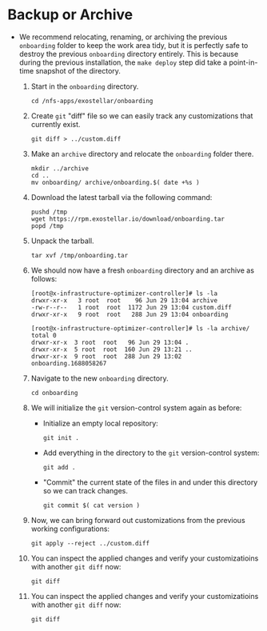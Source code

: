 # Backup or Archive

* We recommend relocating, renaming, or archiving the previous `onboarding` folder to keep the work area tidy, but it is perfectly safe to destroy the previous `onboarding` directory entirely. This is because during the previous installation, the `make deploy` step did take a point-in-time snapshot of the directory.
  1.  Start in the `onboarding` directory.

      ```
      cd /nfs-apps/exostellar/onboarding
      ```
  2.  Create `git` "diff" file so we can easily track any customizations that currently exist.

      ```
      git diff > ../custom.diff
      ```
  3.  Make an `archive` directory and relocate the `onboarding` folder there.

      ```
      mkdir ../archive
      cd ..
      mv onboarding/ archive/onboarding.$( date +%s )
      ```
  4.  Download the latest tarball via the following command:

      ```
      pushd /tmp
      wget https://rpm.exostellar.io/download/onboarding.tar
      popd /tmp
      ```
  5.  Unpack the tarball.

      ```
      tar xvf /tmp/onboarding.tar
      ```
  6.  We should now have a fresh `onboarding` directory and an archive as follows:

      ```
      [root@x-infrastructure-optimizer-controller]# ls -la
      drwxr-xr-x   3 root  root    96 Jun 29 13:04 archive
      -rw-r--r--   1 root  root  1172 Jun 29 13:04 custom.diff
      drwxr-xr-x   9 root  root   288 Jun 29 13:04 onboarding

      [root@x-infrastructure-optimizer-controller]# ls -la archive/
      total 0
      drwxr-xr-x  3 root  root   96 Jun 29 13:04 .
      drwxr-xr-x  5 root  root  160 Jun 29 13:21 ..
      drwxr-xr-x  9 root  root  288 Jun 29 13:02 onboarding.1688058267
      ```
  7.  Navigate to the new `onboarding` directory.

      ```
      cd onboarding
      ```
  8. We will initialize the `git` version-control system again as before:
     *   Initialize an empty local repository:

         ```
         git init .
         ```
     *   Add everything in the directory to the `git` version-control system:

         ```
         git add .
         ```
     *   "Commit" the current state of the files in and under this directory so we can track changes.

         ```
         git commit $( cat version )
         ```
  9.  Now, we can bring forward out customizations from the previous working configurations:

      ```
      git apply --reject ../custom.diff
      ```
  10. You can inspect the applied changes and verify your customizatioins with another `git diff` now:

      ```
      git diff
      ```
  11. You can inspect the applied changes and verify your customizatioins with another `git diff` now:

      ```
      git diff
      ```
